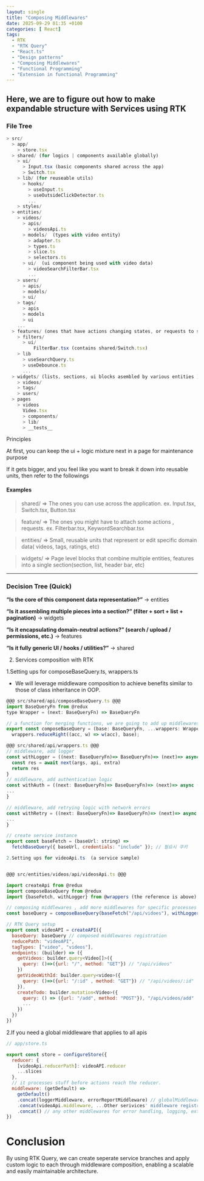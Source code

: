 ```yaml
---
layout: single
title: "Composing Middlewares"
date: 2025-09-29 01:35 +0100
categories: [ React]
tags:
  - RTK
  - "RTK Query"
  - "React.ts"
  - "Design patterns"
  - "Composing Middlewares"
  - "Functional Programming"
  - "Extension in functional Programming"
---
```

## Here, we are to figure out how to make expandable structure with Services using RTK


### File Tree
```javascript
> src/
  > app/
    > store.tsx
  > shared/ (for logics | components available globally)
    > ui/
      > Input.tsx (basic components shared across the app)
      > Switch.tsx
    > lib/ (for reuseable utils)
      > hooks/
        > useInput.ts
        > useOutsideClickDetector.ts
        ...
    > styles/
  > entities/
    > videos/
      > apis/
        > videosApi.ts
      > models/  (types with video entity)
        > adapter.ts
        > types.ts
        > slice.ts
        > selectors.ts
      > ui/  (ui component being used with video data)
        > videoSearchFilterBar.tsx
        ...
    > users/
      > apis/
      > models/
      > ui/
    > tags/
      > apis
      > models
      > ui
    ...
  > features/ (ones that have actions changing states, or requests to servers)
    > filters/
      > ui/
          FilterBar.tsx (contains shared/Switch.tsx)
    > lib
      > useSearchQuery.ts
      > useDebounce.ts
      ...
  > widgets/ (lists, sections, ui blocks asembled by various entities ) 
    > videos/
    > tags/
    > users/
  > pages
    > videos
      Video.tsx
      > components/
      > lib/
      > __tests__
```


Principles

At first, you can keep the ui + logic mixture next in a page for maintenance purpose

If it gets bigger, and you feel like you want to break it down into reusable units, then refer to the followings

#### Examples
> shared/ => The ones you can use across the application. ex. Input.tsx, Switch.tsx, Button.tsx  

> feature/ => The ones you might have to attach some actions , requests. ex. Filterbar.tsx, KeywordSearchbar.tsx   

> entities/ => Small, reusable units that represent or edit specific domain data( videos, tags, ratings, etc)  

> widgets/ => Page level blocks that combine multiple entities, features into a single section(section, list, header bar, etc)

--- 


### Decision Tree (Quick)

>
**“Is the core of this component data representation?”** → entities
>
**“Is it assembling multiple pieces into a section?” (filter + sort + list + pagination)** → widgets
>
**“Is it encapsulating domain-neutral actions?” (search / upload / permissions, etc.)** → features
>
**“Is it fully generic UI / hooks / utilities?”** → shared



2. Services composition with RTK

1.Setting ups for composeBaseQuery.ts, wrappers.ts 

* We will leverage middleware composition to achieve benefits similar to those of class inheritance in OOP. 


```javascript
@@@ src/shared/api/composeBaseQuery.ts @@@
import BaseQueryFn from @redux
type Wrapper = (next: BaseQueryFn) => BaseQueryFn

// a function for merging functions, we are going to add up middlewares.
export const composeBaseQuery = (base: BaseQueryFn, ...wrappers: Wrapper[]) =>
  wrappers.reduceRight((acc, w) => w(acc), base);

@@@ src/shared/api/wrappers.ts @@@
// middleware, add logger
const withLogger = ((next: BaseQueryFn)=> BaseQueryFn)=> (next)=> async (args, api, extra)=>{
  const res = await next(args, api, extra)
  return res
}
// middleware, add authentication logic
const withAuth = ((next: BaseQueryFn)=> BaseQueryFn)=> (next)=> async (args, api, extra)=>{
...
}

// middleware, add retrying logic with network errors
const withRetry = ((next: BaseQueryFn)=> BaseQueryFn)=> (next)=> async (retryNumber, intervalMS)=>{
...
}

// create service instance
export const baseFetch = (baseUrl: string) =>
  fetchBaseQuery({ baseUrl, credentials: "include" }); // 필요시 쿠키
```

```javascript
2.Setting ups for videoApi.ts  (a service sample)


@@@ src/entities/videos/api/videosApi.ts @@@

import createApi from @redux
import composeBaseQuery from @redux
import {baseFetch, withLogger} from @wrappers (the reference is above)

// composing middlewares , add more middlewares for specific processes depending on services.
const baseQuery = composeBaseQuery(baseFetch("/api/vidoes"), withLogger("Todos"), withRetry(5, jitter))));

// RTK Query setup
export const videoAPI = createAPI({
  baseQuery: baseQuery // composed middlewares registration
  reducePath: "videoAPI",
  tagTypes: ["video", "videos"],
  endpoints: (builder) => ({
    getVideos: builder.query<Video[]>({
      query: ()=>({url: "/", method: "GET"}) // "/api/videos"
    })
    getVideoWithId: builder.query<video>({
      query: ()=>({url: "/:id" , method: "GET"}) // "/api/videos/:id"
    }),
    createTodo: builder.mutation<Video>({
      query: () => ({url: "/add", method: "POST"}), "/api/videos/add"
      ...
    })
  })
})

```


2.If you need a global middleware that applies to all apis
```javascript
// app/store.ts

export const store = configureStore({
  reducer: {
    [videoApi.reducerPath]: videoAPI.reducer
    ...slices
  },
  // it processes stuff before actions reach the reducer.
  middleware: (getDefault) => 
    getDefault()
    .concat(loggerMiddleware, errorReportMiddleware) // globalMiddleware
    .concat(videoApi.middleware, ...Other serivices' middleware registration)
    .concat() // any other middlewares for error handling, logging, extra listners, injecting tokens
})

```

# Conclusion
By using RTK Query, we can create seperate service branches and apply custom logic to each through middleware composition, enabling a scalable and easily maintainable architecture.

